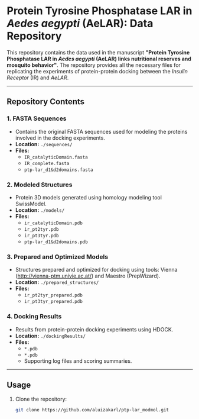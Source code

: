 # Protein Tyrosine Phosphatase LAR in *Aedes aegypti* (AeLAR): Data Repository

This repository contains the data used in the manuscript **"Protein Tyrosine Phosphatase LAR in *Aedes aegypti* (AeLAR) links nutritional reserves and mosquito behavior"**. The repository provides all the necessary files for replicating the experiments of protein-protein docking between the *Insulin Receptor* (IR) and *AeLAR*.

---

## Repository Contents

### 1. **FASTA Sequences**
- Contains the original FASTA sequences used for modeling the proteins involved in the docking experiments.
- **Location:** `./sequences/`
- **Files:**
  - `IR_catalyticDomain.fasta`
  - `IR_complete.fasta`
  - `ptp-lar_d1&d2domains.fasta`

### 2. **Modeled Structures**
- Protein 3D models generated using homology modeling tool SwissModel.
- **Location:** `./models/`
- **Files:**
  - `ir_catalyticDomain.pdb`
  - `ir_pt2tyr.pdb`
  - `ir_pt3tyr.pdb`
  - `ptp-lar_d1&d2domains.pdb`

### 3. **Prepared and Optimized Models**
- Structures prepared and optimized for docking using tools: Vienna (http://vienna-ptm.univie.ac.at/) and Maestro (PrepWizard).
- **Location:** `./prepared_structures/`
- **Files:**
  - `ir_pt2tyr_prepared.pdb`
  - `ir_pt3tyr_prepared.pdb`

### 4. **Docking Results**
- Results from protein-protein docking experiments using HDOCK.
- **Location:** `./dockingResults/`
- **Files:**
  - `*.pdb`
  - `*.pdb`
  - Supporting log files and scoring summaries.

---

## Usage

1. Clone the repository:
   ```bash
   git clone https://github.com/aluizakarl/ptp-lar_modmol.git
